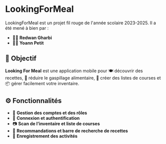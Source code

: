 # LookingForMeal

LookingForMeal est un projet fil rouge de l'année scolaire 2023-2025. Il a été mené à bien par :

- 🧑‍💻 **Redwan Gharbi**  
- 🧑‍💻 **Yoann Petit**

## 🎯 Objectif

**Looking For Meal** est une application mobile pour 🍽️ découvrir des recettes, 🛑 réduire le gaspillage alimentaire, 🛒 créer des listes de courses et 📦 gérer facilement votre inventaire.

## ⚙️ Fonctionnalités

- 👤 **Gestion des comptes et des rôles**  
- 🔐 **Connexion et authentification**  
- 📷 **Scan de l’inventaire et liste de courses**  
- 🍲 **Recommandations et barre de recherche de recettes**  
- 📂 **Enregistrement des activités**
